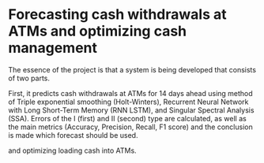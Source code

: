# Forecasting cash withdrawals at ATMs and optimizing cash management
The essence of the project is that a system is being developed that consists of two parts.

First, it predicts cash withdrawals at ATMs for 14 days ahead using method of Triple exponential smoothing (Holt-Winters), Recurrent Neural Network with Long Short-Term Memory (RNN LSTM), and Singular Spectral Analysis (SSA). Errors of the I (first) and II (second) type are calculated, as well as the main metrics (Accuracy, Precision, Recall, F1 score) and the conclusion is made which forecast should be used.


and optimizing loading cash into ATMs.
